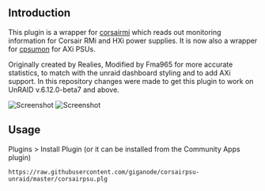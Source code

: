 ## Introduction
This plugin is a wrapper for [corsairmi](https://github.com/notaz/corsairmi) which reads out monitoring information for Corsair RMi and HXi power supplies. It is now also a wrapper for [cpsumon](https://github.com/audiohacked/cpsumon) for AXi PSUs.

Originally created by Realies, Modified by Fma965 for more accurate statistics, to match with the unraid dashboard styling and to add AXi support.
In this repository changes were made to get this plugin to work on UnRAID v.6.12.0-beta7 and above.

![Screenshot](https://i.imgur.com/Nq1dvW5.png)
![Screenshot](https://i.imgur.com/mSqSWdF.png)


## Usage
Plugins > Install Plugin (or it can be installed from the Community Apps plugin)
```
https://raw.githubusercontent.com/giganode/corsairpsu-unraid/master/corsairpsu.plg
```
